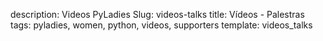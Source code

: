 description: Videos PyLadies
Slug: videos-talks
title: Vídeos - Palestras
tags: pyladies, women, python, videos, supporters
template: videos_talks
